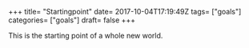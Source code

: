 +++
title= "Startingpoint"
date= 2017-10-04T17:19:49Z
tags= ["goals"]
categories= ["goals"]
draft= false
+++

This is the starting point of a whole new world.